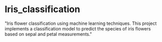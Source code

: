 # lris_classification
"Iris flower classification using machine learning techniques. This project implements a classification model to predict the species of iris flowers based on sepal and petal measurements."
